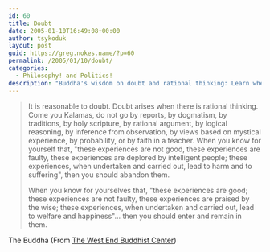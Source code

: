 ```yaml
---
id: 60
title: Doubt
date: 2005-01-10T16:49:08+00:00
author: tsykoduk
layout: post
guid: https://greg.nokes.name/?p=60
permalink: /2005/01/10/doubt/
categories:
  - Philosophy! and Politics!
description: "Buddha's wisdom on doubt and rational thinking: Learn when to question teachings, traditions, and beliefs, and how to discern what leads to harm versus happiness."
---
```

>It is reasonable to doubt. Doubt arises when there is rational thinking. Come you Kalamas, do not go by reports, by dogmatism, by traditions, by holy scripture, by rational argument, by logical reasoning, by inference from observation, by views based on mystical experience, by probability, or by faith in a teacher. When you know for yourself that, "these experiences are not good, these experiences are faulty, these experiences are deplored by intelligent people; these experiences, when undertaken and carried out, lead to harm and to suffering", then you should abandon them.
>
>When you know for yourselves that, "these experiences are good; these experiences are not faulty, these experiences are praised by the wise; these experiences, when undertaken and carried out, lead to welfare and happiness"... then you should enter and remain in them.
>
>
The Buddha (From [The West End Buddhist Center](http://members.rogers.com/westendbuddhist/kalama.html))